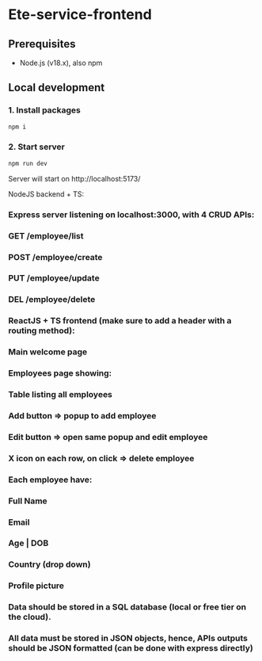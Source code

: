 # Ete-service-frontend

## Prerequisites

- Node.js (v18.x), also npm 

## Local development

### 1. Install packages
```sh
npm i
```

### 2. Start server
```sh
npm run dev
```

Server will start on http://localhost:5173/

NodeJS backend + TS:
### Express server listening on localhost:3000, with 4 CRUD APIs:
### GET /employee/list
### POST /employee/create
### PUT /employee/update
### DEL /employee/delete
### ReactJS + TS frontend (make sure to add a header with a routing method):
### Main welcome page
### Employees page showing:
### Table listing all employees
### Add button => popup to add employee
### Edit button => open same popup and edit employee
### X icon on each row, on click => delete employee
### Each employee have:
### Full Name
### Email
### Age | DOB
### Country (drop down)
### Profile picture
### Data should be stored in a SQL database (local or free tier on the cloud).
### All data must be stored in JSON objects, hence, APIs outputs should be JSON formatted (can be done with express directly)